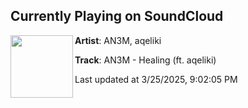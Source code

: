 ## Currently Playing on SoundCloud

[<img align="left" width="100" src="https://i1.sndcdn.com/artworks-hsMey5xK6XhvT5qF-vhoGqQ-t500x500.png">](https://soundcloud.com/melodica_exp/mldrcd001)

**Artist**: AN3M, aqeliki 

**Track**: AN3M - Healing (ft. aqeliki)

Last updated at 3/25/2025, 9:02:05 PM

